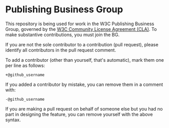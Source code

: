 # Publishing Business Group

This repository is being used for work in the W3C Publishing Business Group, governed by the [W3C Community License Agreement (CLA)](https://www.w3.org/community/about/agreements/cla/). To make substantive contributions, you must join the BG. 

If you are not the sole contributor to a contribution (pull request), please identify all 
contributors in the pull request comment.

To add a contributor (other than yourself, that's automatic), mark them one per line as follows:

```
+@github_username
```

If you added a contributor by mistake, you can remove them in a comment with:

```
-@github_username
```

If you are making a pull request on behalf of someone else but you had no part in designing the 
feature, you can remove yourself with the above syntax.